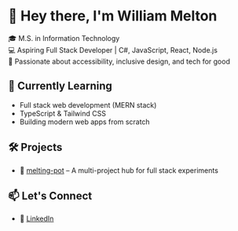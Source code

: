 # 👋 Hey there, I'm William Melton

🎓 M.S. in Information Technology  
💻 Aspiring Full Stack Developer | C#, JavaScript, React, Node.js  
🌈 Passionate about accessibility, inclusive design, and tech for good

## 🧠 Currently Learning
- Full stack web development (MERN stack)
- TypeScript & Tailwind CSS
- Building modern web apps from scratch

## 🛠️ Projects
- 🔧 [melting-pot](https://github.com/WillliM233/melting-pot) – A multi-project hub for full stack experiments

## 📫 Let's Connect
- 💼 [LinkedIn](https://www.linkedin.com/in/william-melton-2954a6149/)
